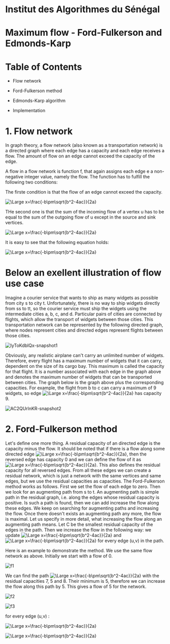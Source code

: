 # Institut des Algorithmes du Sénégal

# Maximum flow - Ford-Fulkerson and Edmonds-Karp

# Table of Contents

  - Flow network
 
  - Ford-Fulkerson method
  
  - Edmonds-Karp algorithm
  
  - Implementation

# 1. Flow network

In graph theory, a flow network (also known as a transportation network) is a directed graph where each edge has a capacity and each edge receives a flow. The amount of flow on an edge cannot exceed the capacity of the edge.

A flow in a flow network is function f, that again assigns each edge e a non-negative integer value, namely the flow. The function has to fulfill the following two conditions:

The firste condition is that the flow of an edge cannot exceed the capacity.

![\Large x=\frac{-b\pm\sqrt{b^2-4ac}}{2a}](https://latex.codecogs.com/svg.latex?\Large&space;f(e)\leq{c(e)}) 

THe second one is that the sum of the incoming flow of a vertex u has to be equal to the sum of the outgoing flow of u except in the source and sink vertices.


![\Large x=\frac{-b\pm\sqrt{b^2-4ac}}{2a}](https://latex.codecogs.com/svg.latex?\Large&space;\sum_{(v,u)\in{E}}f((v,u))=\sum_{(u,v)\in{E}}f((u,v))) 

It is easy to see that the following equation holds:

![\Large x=\frac{-b\pm\sqrt{b^2-4ac}}{2a}](https://latex.codecogs.com/svg.latex?\Large&space;\sum_{(s,u)\in{E}}f((s,u))=\sum_{(u,t)\in{E}}f((u,t))) 


# Below an exellent illustration of flow use case

Imagine a courier service that wants to ship as many widgets as possible from city s to city t. Unfortunately, there is no way to ship widgets directly from ss to tt, so the courier service must ship the widgets using the intermediate cities a, b, c, and d. Particular pairs of cities are connected by flights, which allow the transport of widgets between those cities. This transportation network can be represented by the following directed graph, where nodes represent cities and directed edges represent flights between those cities.



![IyToKdbIQx-snapshot1](https://user-images.githubusercontent.com/41585144/116802007-8938eb00-ab0f-11eb-9f26-e6f88f2dbff5.png)


Obviously, any realistic airplane can't carry an unlimited number of widgets. Therefore, every flight has a maximum number of widgets that it can carry, dependent on the size of its cargo bay. This maximum is called the capacity for that flight. It is a number associated with each edge in the graph above and denotes the maximum number of widgets that can be transported between cities. The graph below is the graph above plus the corresponding capacities. 
For example, the flight from b to c can carry a maximum of 9 widgets, so edge ![\Large x=\frac{-b\pm\sqrt{b^2-4ac}}{2a}](https://latex.codecogs.com/svg.latex?\Large&space;\vec{bc}) has capacity 9.

![AC2QUrlnKR-snapshot2](https://user-images.githubusercontent.com/41585144/116802070-272cb580-ab10-11eb-80e8-2510b90800f7.png)


# 2. Ford-Fulkerson method

Let's define one more thing. A residual capacity of an directed edge is the capacity minus the flow. It should be noted that if there is a flow along some directed edge  ![\Large x=\frac{-b\pm\sqrt{b^2-4ac}}{2a}](https://latex.codecogs.com/svg.latex?\Large&space;(u,v)),  then the reversed edge has capacity 0 and we can define the flow of it as ![\Large x=\frac{-b\pm\sqrt{b^2-4ac}}{2a}](https://latex.codecogs.com/svg.latex?\Large&space;f((v,u))=-f((u,v))). This also defines the residual capacity for all reversed edges. From all these edges we can create a residual network, which is just a network with the same vertices and same edges, but we use the residual capacities as capacities. The Ford-Fulkerson method works as follows. First we set the flow of each edge to zero. Then we look for an augmenting path from s to t. An augmenting path is simple path in the residual graph, i.e. along the edges whose residual capacity is positive. Is such a path is found, then we can add increase the flow along these edges. We keep on searching for augmenting paths and increasing the flow. Once there doesn't exists an augmenting path any more, the flow is maximal.
Let us specify in more detail, what increasing the flow along an augmenting path means. Let C be the smallest residual capacity of the edges in the path. Then we increase the flow in the following way: we update ![\Large x=\frac{-b\pm\sqrt{b^2-4ac}}{2a}](https://latex.codecogs.com/svg.latex?\Large&space;f((u,v))~\text{+=}~C) and ![\Large x=\frac{-b\pm\sqrt{b^2-4ac}}{2a}](https://latex.codecogs.com/svg.latex?\Large&space;f((u,v))~\text{-=}~C) for every edge (u,v) in the path.

Here is an example to demonstrate the method. We use the same flow network as above. Initially we start with a flow of 0.

![f1](https://user-images.githubusercontent.com/41585144/116946159-bbfef280-ac79-11eb-8802-0556503c0176.png)

We can find the path ![\Large x=\frac{-b\pm\sqrt{b^2-4ac}}{2a}](https://latex.codecogs.com/svg.latex?\Large&space;-A-B-t) with the residual capacities 7, 5 and 8. Their minimum is 5, therefore we can increase the flow along this path by 5. This gives a flow of 5 for the network.

![f2](https://user-images.githubusercontent.com/41585144/116946457-7262d780-ac7a-11eb-8fb5-303618e2f46d.png)



![f3](https://user-images.githubusercontent.com/41585144/116946377-3fb8df00-ac7a-11eb-8a88-39925c489602.png)



for every edge (u,v) : 

![\Large x=\frac{-b\pm\sqrt{b^2-4ac}}{2a}](https://latex.codecogs.com/svg.latex?\Large&space;f((u,v))~\text{+=}~C)

![\Large x=\frac{-b\pm\sqrt{b^2-4ac}}{2a}](https://latex.codecogs.com/svg.latex?\Large&space;f((u,v))~\text{-=}~C) 






